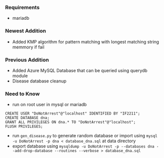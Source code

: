 ### Requirements
- mariadb

### Newest Addition
- Added KMP algorithm for pattern matching with longest matching string memmory if fail

### Previous Addition
- Added Azure MySQL Database that can be queried using querydb module
- Disease database cleanup

### Need to Know
- run on root user in mysql or mariadb
```
CREATE USER "DoNotArrest"@"localhost" IDENTIFIED BY "IF2211";
CREATE DATABASE dna;
GRANT ALL PRIVILEGES ON dna.* TO "DoNotArrest"@"localhost";
FLUSH PRIVILEGES;
```
- run `gen_disease.py` to generate random database or import using `mysql -u DoNotArrest -p dna < database_dna.sql` at data directory
- export database using `mysqldump -u DoNotArrest -p --databases dna --add-drop-database --routines --verbose > database_dna.sql`
